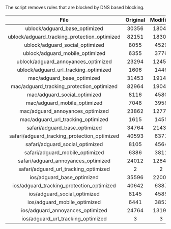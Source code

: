 The script removes rules that are blocked by DNS based blocking.


| File | Original | Modified |
|:----:|:-----:|:-----:|
| ublock/adguard_base_optimized | 30356 | 18042 |
| ublock/adguard_tracking_protection_optimized | 82151 | 18304 |
| ublock/adguard_social_optimized | 8055 | 4529 |
| ublock/adguard_mobile_optimized | 6355 | 3776 |
| ublock/adguard_annoyances_optimized | 23294 | 12455 |
| ublock/adguard_url_tracking_optimized | 1606 | 1446 |
| mac/adguard_base_optimized | 31453 | 19141 |
| mac/adguard_tracking_protection_optimized | 82964 | 19048 |
| mac/adguard_social_optimized | 8116 | 4580 |
| mac/adguard_mobile_optimized | 7048 | 3958 |
| mac/adguard_annoyances_optimized | 23862 | 12773 |
| mac/adguard_url_tracking_optimized | 1615 | 1455 |
| safari/adguard_base_optimized | 34764 | 21430 |
| safari/adguard_tracking_protection_optimized | 40593 | 6377 |
| safari/adguard_social_optimized | 8105 | 4564 |
| safari/adguard_mobile_optimized | 6386 | 3811 |
| safari/adguard_annoyances_optimized | 24012 | 12845 |
| safari/adguard_url_tracking_optimized | 2 | 2 |
| ios/adguard_base_optimized | 35596 | 22002 |
| ios/adguard_tracking_protection_optimized | 40642 | 6387 |
| ios/adguard_social_optimized | 8145 | 4585 |
| ios/adguard_mobile_optimized | 6441 | 3852 |
| ios/adguard_annoyances_optimized | 24764 | 13197 |
| ios/adguard_url_tracking_optimized | 3 | 3 |